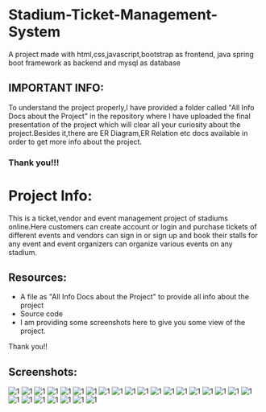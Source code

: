 # Stadium-Ticket-Management-System
A project made with html,css,javascript,bootstrap as frontend,
java spring boot framework as backend and
mysql as database
## IMPORTANT INFO:
To understand the project properly,I have provided a folder called "All Info Docs about the Project" in the repository where I have uploaded the final presentation of the project which will clear all your curiosity
about the project.Besides it,there are ER Diagram,ER Relation etc docs available in order to get more info about the project.
### Thank you!!!

# Project Info:
This is a ticket,vendor and event management project of stadiums online.Here customers can create account or login and purchase tickets of different events and vendors can sign in or sign up and book their stalls for any event and event organizers can organize various events on any stadium.
## Resources:
* A file as "All Info Docs about the Project" to provide all info about the project
* Source code
* I am providing some screenshots here to give you some view of the project.

Thank you!!
## Screenshots:
![1](Screenshots/Slide1.JPG)
![1](Screenshots/Slide3.JPG)
![1](Screenshots/Slide7.JPG)
![1](Screenshots/Slide8.JPG)
![1](Screenshots/Slide10.JPG)
![1](Screenshots/Slide11.JPG)
![1](Screenshots/Slide21.JPG)
![1](Screenshots/Slide23.JPG)
![1](Screenshots/Slide24.JPG)
![1](Screenshots/Slide25.JPG)
![1](Screenshots/Slide26.JPG)
![1](Screenshots/Slide27.JPG)
![1](Screenshots/Slide28.JPG)
![1](Screenshots/Slide29.JPG)
![1](Screenshots/Slide30.JPG)
![1](Screenshots/Slide32.JPG)
![1](Screenshots/Slide33.JPG)
![1](Screenshots/Slide35.JPG)
![1](Screenshots/Slide36.JPG)
![1](Screenshots/Slide37.JPG)
![1](Screenshots/Slide41.JPG)
![1](Screenshots/Slide44.JPG)
![1](Screenshots/Slide46.JPG)
![1](Screenshots/Slide47.JPG)
![1](Screenshots/Slide49.JPG)
![1](Screenshots/Slide50.JPG)



